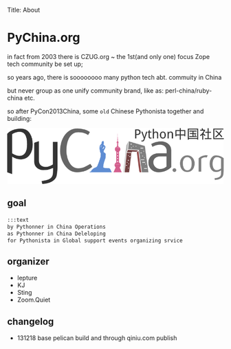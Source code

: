 Title: About

# PyChina.org

in fact from 2003 there is CZUG.org ~ the 1st(and only one) focus Zope tech community be set up;

so years ago, there is soooooooo many python tech abt. commuity in China

but never group as one unify community brand,
like as: perl-china/ruby-china etc. 

so after PyCon2013China, some `old` Chinese Pythonista together and building:

![](../_images/PyChina_logo_131217_zq_h200.png)

## goal


    :::text
    by Pythonner in China Operations
    as Pythonner in China Deleloping
    for Pythonista in Global support events organizing srvice


## organizer

- lepture
- KJ
- Sting
- Zoom.Quiet

## changelog

- 131218 base pelican build and through qiniu.com publish
